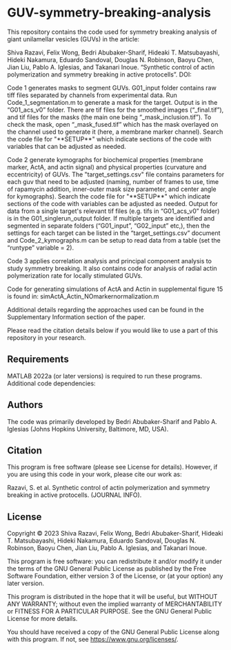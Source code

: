 # GUV-symmetry-breaking-analysis
This repository contains the code used for symmetry breaking analysis of giant unilamellar vesicles (GUVs) in the article: 

Shiva Razavi, Felix Wong, Bedri Abubaker-Sharif, Hideaki T. Matsubayashi, Hideki Nakamura, Eduardo Sandoval, Douglas N. Robinson, Baoyu Chen, Jian Liu, Pablo A. Iglesias, and Takanari Inoue. “Synthetic control of actin polymerization and symmetry breaking in active protocells”. 
DOI:   

Code 1 generates masks to segment GUVs. 
G01_input folder contains raw tiff files separated by channels from experimental data. Run Code_1_segmentation.m to generate a mask for the target. Output is in the “G01_acs_v0” folder. There are tif files for the smoothed images (“_final.tif”), and tif files for the masks (the main one being “_mask_inclusion.tif”). To check the mask, open “_mask_fused.tif” which has the mask overlayed on the channel used to generate it (here, a membrane marker channel). Search the code file for "\*\*SETUP\*\*" which indicate sections of the code with variables that can be adjusted as needed. 

Code 2 generate kymographs for biochemical properties (membrane  marker, ActA, and actin signal) and physical properties (curvature and eccentricity) of GUVs. The "target_settings.csv" file contains parameters for each guv that need to be adjusted (naming, number of frames to use, time of rapamycin addition, inner-outer mask size parameter, and center angle for kymographs). Search the code file for "\*\*SETUP\*\*" which indicate sections of the code with variables can be adjusted as needed. Output for data from a single target's relevant tif files (e.g. tifs in “G01_acs_v0” folder) is in the G01_singlerun_output folder. If multiple targets are identified and segmented in separate folders (“G01_input”, “G02_input” etc,), then the settings for each target can be listed in the “target_settings.csv” document and Code_2_kymographs.m can be setup to read data from a table (set the “runtype” variable = 2).  

Code 3 applies correlation analysis and principal component analysis to study symmetry breaking. It also contains code for analysis of radial actin polymerization rate for locally stimulated GUVs. 

Code for generating simulations of ActA and Actin in supplemental figure 15 is found in: simActA_Actin_NOmarkernormalization.m

Additional details regarding the approaches used can be found in the Supplementary Information section of the paper. 

Please read the citation details below if you would like to use a part of this repository in your research.

## Requirements
MATLAB 2022a (or later versions) is required to run these programs. Additional code dependencies:

## Authors
The code was primarily developed by Bedri Abubaker-Sharif and Pablo A. Iglesias (Johns Hopkins University, Baltimore, MD, USA).

## Citation
This program is free software (please see License for details). However, if you are using this code in your work, please cite our work as:

Razavi, S. et al. Synthetic control of actin polymerization and symmetry breaking in active protocells. (JOURNAL INFO).

## License
Copyright © 2023 Shiva Razavi, Felix Wong, Bedri Abubaker-Sharif, Hideaki T. Matsubayashi, Hideki Nakamura, Eduardo Sandoval, Douglas N. Robinson, Baoyu Chen, Jian Liu, Pablo A. Iglesias, and Takanari Inoue.

This program is free software: you can redistribute it and/or modify it under the terms of the GNU General Public License as published by the Free Software Foundation, either version 3 of the License, or (at your option) any later version.

This program is distributed in the hope that it will be useful, but WITHOUT ANY WARRANTY; without even the implied warranty of MERCHANTABILITY or FITNESS FOR A PARTICULAR PURPOSE. See the GNU General Public License for more details.

You should have received a copy of the GNU General Public License along with this program. If not, see https://www.gnu.org/licenses/.
